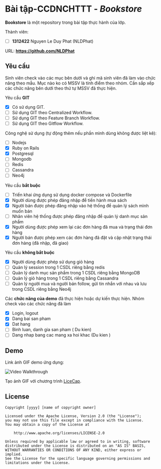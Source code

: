 # Bài tập-CCDNCHTTT - *Bookstore*

**Bookstore** là một repository trong bài tập thực hành của lớp.

Thành viên:
* [ ] **1312422** Nguyen Le Duy Phat (NLDPhat)

URL: **https://github.com/NLDPhat**

## Yêu cầu

Sinh viên check vào các mục bên dưới và ghi mã sinh viên đã làm vào chức năng theo mẫu. Mục nào ko có MSSV là tính điểm theo nhóm. Cần sắp xếp các chức năng bên dưới theo thứ tự MSSV đã thực hiện.

Yêu cầu **GIT**
* [X] Có sử dụng GIT.
* [ ] Sử dụng GIT theo Centralized Workflow.
* [ ] Sử dụng GIT theo Feature Branch Workflow.
* [ ] Sử dụng GIT theo Gitflow Workflow.

Công nghệ sử dụng (tự động thêm nếu phần mình dùng không được liệt kê):
* [ ] Nodejs
* [X] Ruby on Rails
* [X] Postgresql
* [ ] Mongodb
* [ ] Redis
* [ ] Cassandra
* [ ] Neo4j

Yêu cầu **bắt buộc**
* [ ] Triển khai ứng dụng sử dụng docker compose và Dockerfile
* [X] Người dùng được phép đăng nhập để tiến hành mua sách
* [X] Người bán được phép đăng nhập vào hệ thống để quản lý sách mình muốn bán
* [ ] Nhân viên hệ thống được phép đăng nhập để quản lý danh mục sản phẩm
* [X] Người dùng được phép xem lại các đơn hàng đã mua và trạng thái đơn hàng
* [X] Người bán được phép xem các đơn hàng đã đặt và cập nhật trạng thái đơn hàng (đã nhập, đã giao)

Yêu cầu **không bắt buộc**
* [X] Người dùng được phép sử dụng giỏ hàng
* [ ] Quản lý session trong 1 CSDL riêng bằng redis
* [ ] Quản lý danh mục sản phẩm trong 1 CSDL riêng bằng MongoDB
* [ ] Quản lý giỏ hàng trong 1 CSDL riêng bằng Cassandra
* [ ] Quản lý người mua và người bán follow, gửi tin nhắn với nhau và lưu trong CSDL riêng bằng Neo4j

Các **chức năng của demo** đã thực hiện hoặc dự kiến thực hiện. Nhóm check vào các chức năng đã làm
* [X] Login, logout
* [X] Dang bai san pham
* [X] Dat hang
* [ ] Binh luan, danh gia san pham ( Du kien)
* [ ] Dang nhap bang cac mang xa hoi khac (Du kien )

## Demo

Link ảnh GIF demo ứng dụng:

![Video Walkthrough](demo.gif)

Tạo ảnh GIF với chương trình [LiceCap](http://www.cockos.com/licecap/).


## License

    Copyright [yyyy] [name of copyright owner]

    Licensed under the Apache License, Version 2.0 (the "License");
    you may not use this file except in compliance with the License.
    You may obtain a copy of the License at

        http://www.apache.org/licenses/LICENSE-2.0

    Unless required by applicable law or agreed to in writing, software
    distributed under the License is distributed on an "AS IS" BASIS,
    WITHOUT WARRANTIES OR CONDITIONS OF ANY KIND, either express or implied.
    See the License for the specific language governing permissions and
    limitations under the License.
